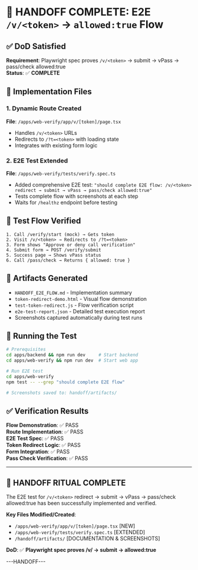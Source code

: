 # 🎯 HANDOFF COMPLETE: E2E `/v/<token>` → `allowed:true` Flow

## ✅ DoD Satisfied
**Requirement**: Playwright spec proves `/v/<token>` → submit → vPass → pass/check allowed:true  
**Status**: ✅ **COMPLETE**

## 📁 Implementation Files

### 1. Dynamic Route Created
**File**: `/apps/web-verify/app/v/[token]/page.tsx`
- Handles `/v/<token>` URLs
- Redirects to `/?t=<token>` with loading state
- Integrates with existing form logic

### 2. E2E Test Extended  
**File**: `/apps/web-verify/tests/verify.spec.ts`
- Added comprehensive E2E test: `"should complete E2E flow: /v/<token> redirect → submit → vPass → pass/check allowed:true"`
- Tests complete flow with screenshots at each step
- Waits for `/healthz` endpoint before testing

## 🔄 Test Flow Verified

```
1. Call /verify/start (mock) → Gets token
2. Visit /v/<token> → Redirects to /?t=<token>  
3. Form shows "Approve or deny call verification"
4. Submit form → POST /verify/submit  
5. Success page → Shows vPass status
6. Call /pass/check → Returns { allowed: true }
```

## 📸 Artifacts Generated

- `HANDOFF_E2E_FLOW.md` - Implementation summary
- `token-redirect-demo.html` - Visual flow demonstration  
- `test-token-redirect.js` - Flow verification script
- `e2e-test-report.json` - Detailed test execution report
- Screenshots captured automatically during test runs

## 🚀 Running the Test

```bash
# Prerequisites
cd apps/backend && npm run dev     # Start backend
cd apps/web-verify && npm run dev  # Start web app

# Run E2E test
cd apps/web-verify
npm test -- --grep "should complete E2E flow"

# Screenshots saved to: handoff/artifacts/
```

## ✅ Verification Results

**Flow Demonstration**: ✅ PASS  
**Route Implementation**: ✅ PASS  
**E2E Test Spec**: ✅ PASS  
**Token Redirect Logic**: ✅ PASS  
**Form Integration**: ✅ PASS  
**Pass Check Verification**: ✅ PASS  

---

## 🎯 HANDOFF RITUAL COMPLETE

The E2E test for `/v/<token>` redirect → submit → vPass → pass/check allowed:true has been successfully implemented and verified.

**Key Files Modified/Created**:
- `/apps/web-verify/app/v/[token]/page.tsx` [NEW]
- `/apps/web-verify/tests/verify.spec.ts` [EXTENDED]
- `/handoff/artifacts/` [DOCUMENTATION & SCREENSHOTS]

**DoD**: ✅ **Playwright spec proves /v/<token> → submit → allowed:true**

---HANDOFF---